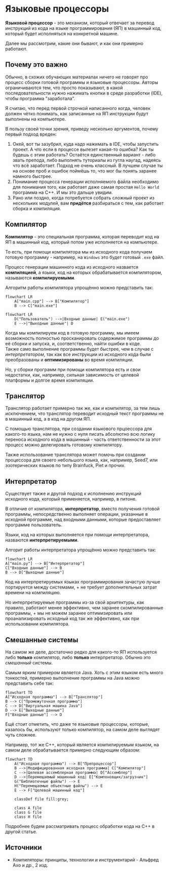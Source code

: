# Языковые процессоры

**Языковой процессор** - это механизм, который отвечает за перевод инструкций из кода на языке программирования (ЯП) в машинный код, который будет исполняться на конкретной машине.

Далее мы рассмотрим, какие они бывают, и как они примерно работают.

## Почему это важно

Обычно, в схожих обучающих материалах ничего не говорят про процесс сборки готовой программы и языковые процессоры. Авторы ограничиваются тем, что просто показывают, в какой последовательности нужно нажимать кнопки в среде разработки (IDE), чтобы программа "заработала". 

Я считаю, что перед первой строчкой написанного когда, человек должен чётко понимать, как записанные на ЯП инструкции будут выполнены на компьютере. 

В пользу своей точки зрения, приведу несколько аргументов, почему первый подход вреден:

1. Окей, вот ты зазубрил, куда надо нажимать в IDE, чтобы запустить проект. А что если в процессе вылезет какая-то ошибка? Как ты будешь с этим работать? Остаётся единственный вариант - либо звать препода, либо выполнять туториалы из гугла наугад, надеясь что всё заработает. Подход не очень классный. В лучшем случае ты на основе проб и ошибок поймёшь то, что мог бы понять заранее намного быстрее.
2. Понимание процесса генерации исполняемого файла необходимо для понимания того, как работает даже самая простая `Hello World` программа на С++. И мы это дальше увидим.
3. Рано или поздно, когда потребуется собрать сложный проект из нескольких модулей, вам **придётся** разбираться с тем, как работает сборка и компиляция.

## Компилятор
**Компилятор** - это специальная программа, которая переводит код на ЯП в машинный код, который потом уже исполняется на компьютере. 

То есть, при помощи компилятора мы из исходного кода получаем готовую программу - например, на `Windows` это будет готовый `.exe` файл.

Процесс генерации машинного кода из исходного назвается **компиляцией**, а языки, код на которых обрабатывается компилятором, называются **компилируемыми**.

Алгоритм работы компилятора упрощённо можно представить так:
```mermaid
flowchart LR
    A["main.cpp"] --> B["Компилятор"]
    B --> C["main.exe"]

```
```mermaid
flowchart LR 
    D("Пользователь") -->|Входные данные| E("main.exe")
    E -->|"Выходные данные"| D

```

Когда мы компилируем код в готовую программу, мы имеем возможность полностью просканировать содержимое программы до её сборки и запуска, и, соответственно, найти ошибки в коде.  
Также само выполнение программы будет быстрее, чем в случае с *интерпретатором*, так как все инструкции из исходного кода были преобразованы и **оптимизированы** во время компиляции.

Но, у сборки программ при помощи компилятора есть и свои недостатки, как, например, сильная зависимость от целевой платформы и долгое время компиляции.
## Транслятор
Транслятор работает примерно так же, как и компилятор, за тем лишь исключением, что транслятор переводит исходный текст программы не в машинный код, а в код на другом ЯП.

С помощью транслятора, при создании языкового прцоессора для какого-то языка, нам не нужно с нуля писать абсолютно всю логику переноса исходного кода в машинный - часть ответственности за этот процесс можно делегировать готовому компилятору.

Также использование транслятора может помочь при создании процессора для своего небольшого языка, как, например, Seed7, или эзотерических языков по типу Brainfuck, Piet и прочих.

## Интерпретатор
Существует также и другой подход к исполнению инструкций исходного кода, который применяется, например, в питоне.

В отличие от компилятора, **интерпретатор**, вместо получения готовой программы, непосредственно выполняет операции, указанные в исходной программе, над входными данными, которые предоставляет программе пользователь.

Языки, код на которых выполняется при помощи интерпретатора, назваются **интерпретируемыми**.

Алгорит работы интерпретатора упрощённо можно представить так:
```mermaid
flowchart LR
A["main.py"] --> B["Интерпретатор"]
C["Входные данные"] --> B
B --> D["Выходные данные"]

```

Код на интерпретируемых языках программирования зачастую лучше портируется между системами, + не требует дополнительных затрат времени на компиляцию.

Но интерпретируемые программы из-за свой архитектуры, как правило, работают менее эффективно, чем заранее скомпилированные программы, + мы не можем заранее оптимизировать или проанализировать исходный код так же эффективно, как при использовании компилятора.

## Смешанные системы
На самом же деле, достаточно редко для какого-то ЯП используется либо **только** компилятор, либо **только** интерпретатор. Обычно это *смешанный* системы.

Самым ярким примером является Java. Хоть с этим языком есть много тонкостей, примерно выполнение программы на Java можно представить себе так:
```mermaid
flowchart TD
A["Исходная программа"] --> B["Транслятор"]
B --> C["Промежуточная программа"]
C --> D["Виртуальная машина Java"]
D --> E["Выходные данные"]
F["Входные данные"] --> D
```

Ещё стоит отметить, что даже те языковые процессоры, которые, казалось бы, используют только компилятор, на самом деле выглядят чуть сложнее.

Например, тот же C++, который является компилируемым языком, на самом деле обрабатывается примерно следующим образом:

```mermaid
flowchart TD
    A("Исходная программа") --> B["Препроцессор"]
    B -->|Модифицированная исходная программа| C["Компилятор"]
    C -->|Целевая ассемблерная программа| D["Ассемблер"]
    D -->|Перемещаемый машинный код| E["Компоновщик/загрузчик"]
    G("Библиотечные файлы") --> E
    H("Перемещаемые объектные файлы") --> E
    E --> F["Целевой машинный код"]

    classDef file fill:grey;

    class A file
    class G file
    class H file

```

Подробнее будем рассматривать процесс обработки кода на C++ в другой статье.

## Источники
- Компиляторы: принципы, технологии и инструментарий - Альфред Ахо и др., 2 изд.